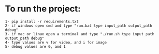 # To run the project:
    1- pip install -r requirements.txt
    2- if windows open cmd and type "run.bat type input_path output_path debug"
    3- if mac or linux open a terminal and type "./run.sh type input_path output_path debug"
    4- type values are v for video, and i for image
    5- debug values are 0, and 1